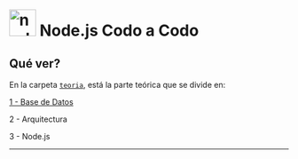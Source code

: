 # <img width="48" height="48" src="https://img.icons8.com/fluency/48/node-js.png" alt="node-js"/> Node.js Codo a Codo

## Qué ver?

En la carpeta [`teoria`](https://github.com/eugenia1984/node/tree/main/node_codo_a_codo/teoria), está la parte teórica que se divide en:


[1 - Base de Datos](https://github.com/eugenia1984/node/blob/main/node_codo_a_codo/teoria/01-base-de-datos.md)

2 - Arquitectura

3 - Node.js


---